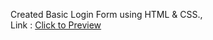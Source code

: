 Created Basic Login Form using HTML & CSS.,
<br>
Link : <a href="https://bhushansadavarti.github.io/Project_3_Login_form/">Click to Preview</a>
